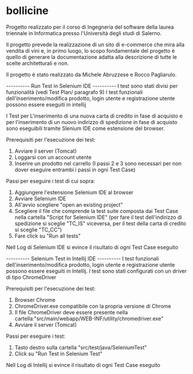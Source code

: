 # bollicine

Progetto realizzato per il corso di Ingegneria del software della laurea triennale in Informatica presso l'Università degli studi di Salerno.

Il progetto prevede la realizzazione di un sito di e-commerce che mira alla vendita di vini e, in primo luogo, lo scopo fondamentale del progetto è quello di generare la documentazione adatta alla descrizione di tutte le scelte architetturali e non. 

Il progetto è  stato realizzato da Michele Abruzzese e Rocco Pagliarulo.


---------- Run Test in Selenium IDE ----------
I test sono stati divisi per funzionalità (vedi Test Plan/ paragrafo 9)
I test funzionali dell'inserimento/modifica prodotto, login utente e registrazione utente possono essere eseguiti in intellij

I Test per L'inserimento di una nuova carta di credito in fase di acquisto e per l'inserimento di un nuovo indirizzo di spedizione in fase di acquisto 
sono eseguibili tramite Slenium IDE come estensione del browser.

Prerequisiti per l'esecuzione dei test:
1. Avviare il server (Tomcat)
2. Loggarsi con un account utente
3. Inserire un prodotto nel carrello
(I passi 2 e 3 sono necessari per non dover eseguire entrambi i passi in ogni Test Case)

Passi per eseguire i test di cui sopra:
1. Aggiungere l'estensione Selenium IDE al browser
2. Avviare Selenium IDE
3. All'avvio scegliere "open an existing project"
4. Scegliere il file che comprende la test suite composta dai Test Case nella cartella "Script for Selenium IDE" 
 (per fare il test dell'indirizzo di spedizione si sceglie "TC_IS" viceversa, per il test della carta di credito si sceglie "TC_CC")
5. Fare click su "Run all tests"

Nell Log di Selenium IDE si evince il risultato di ogni Test Case eseguito

---------- Selenium Test in Intellij IDE ----------
I test funzionali dell'inserimento/modifica prodotto, login utente e registrazione utente possono essere eseguiti in Intellij.
I test sono stati configurati con un driver di tipo ChromeDriver

Prerequisiti per l'esecuzione dei test:
1. Browser Chrome
2. ChromeDriver.exe compatibile con la propria versione di Chrome
3. Il file ChromeDriver deve essere presente nella cartella:"src/main/webapp/WEB-INF/utility/chromedriver.exe"
4. Avviare il server (Tomcat)

Passi per eseguire i test:
1. Tasto destro sulla cartella "src/test/java/SeleniumTest"
2. Click su "Run Test in Selenium Test"

Nell Log di Intellij si evince il risultato di ogni Test Case eseguito
